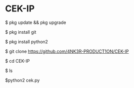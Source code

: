 # CEK-IP

$ pkg update && pkg upgrade

$ pkg install git

$ pkg install python2

$ git clone https://github.com/4NK3R-PRODUCT1ON/CEK-IP

$ cd CEK-IP

$ ls

$python2 cek.py
